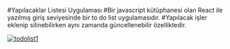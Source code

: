 #Yapılacaklar Listesi Uygulaması
#Bir javascript kütüphanesi olan React ile yazılmış giriş seviyesinde bir to do list uygulamasıdır.
#Yapılacak işler eklenip silinebilirken aynı zamanda güncellenebilir özelliktedir.

[
![todolist1](https://user-images.githubusercontent.com/34480228/90842445-ff256980-e367-11ea-80e3-216e84e9985d.png)
](url)
